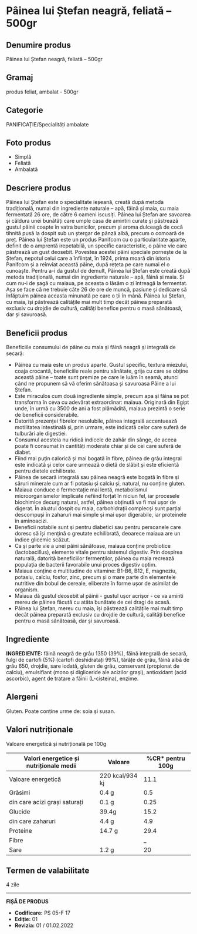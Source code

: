 # Pâinea lui Ștefan neagră, feliată – 500gr

## Denumire produs
Pâinea lui Ștefan neagră, feliată – 500gr

## Gramaj
produs feliat, ambalat - 500gr

## Categorie
PANIFICAȚIE/Specialități ambalate

## Foto produs
- Simplă
- Feliată
- Ambalată

## Descriere produs
Pâinea lui Ștefan este o specialitate ieșeană, creată după metoda tradițională, numai din ingrediente naturale – apă, făină și maia, cu maia fermentată 26 ore, de către 6 oameni iscusiți. Pâinea lui Ștefan are savoarea și căldura unei bunătăți care umple casa de amintiri curate și păstrează gustul pâinii coapte în vatra bunicilor, precum și aroma dulceagă de cocă tihnită pusă la dospit sub un ștergar de pânză albă, precum o comoară de preț. Pâinea lui Ștefan este un produs Panifcom cu o particularitate aparte, definit de o amprentă irepetabilă, un specific caracteristic, o pâine vie care păstrează un gust deosebit. Povestea acestei pâini speciale pornește de la Ștefan, nepotul celui care a înființat, în 1924, prima moară din istoria Panifcom și a reînviat această pâine, după rețeta pe care numai el o cunoaște. Pentru a-i da gustul de demult, Pâinea lui Ștefan este creată după metoda tradițională, numai din ingrediente naturale – apă, făină și maia. Și cum nu-i de șagă cu maiaua, pe aceasta o lăsăm o zi întreagă la fermentat. Așa se face că ne trebuie câte 26 de ore de muncă, pasiune și dedicare să înfăptuim pâinea aceasta minunată pe care o ții în mână. Pâinea lui Ștefan, cu maia, își păstrează calitățile mai mult timp decât pâinea preparată exclusiv cu drojdie de cultură, calități benefice pentru o masă sănătoasă, dar și savuroasă.

## Beneficii produs
Beneficiile consumului de pâine cu maia și făină neagră și integrală de secară:
- Pâinea cu maia este un produs aparte. Gustul specific, textura miezului, coaja crocantă, beneficiile reale pentru sănătate, grija cu care se obține această pâine – toate sunt premize pe care le luăm în seamă, atunci când ne propunem să vă oferim sănătoasa și savuroasa Pâine a lui Ștefan.
- Este miraculos cum două ingrediente simple, precum apa și făina se pot transforma în ceva cu adevărat extraordinar: maiaua. Originară din Egipt unde, în urmă cu 3500 de ani a fost plămădită, maiaua prezintă o serie de beneficii considerabile.
- Datorită prezenței fibrelor nesolubile, pâinea integrală accentuează motilitatea intestinală și, prin urmare, este indicată celor care suferă de tulburări ale digestiei.
- Consumul acesteia nu ridică indicele de zahăr din sânge, de aceea poate fi consumat în cantități moderate chiar și de cei care suferă de diabet.
- Fiind mai puțin calorică și mai bogată în fibre, pâinea de grâu integral este indicată și celor care urmează o dietă de slăbit și este eficientă pentru dietele echilibrate.
- Pâinea de secară integrală sau pâinea neagră este bogată în fibre și săruri minerale cum ar fi potasiu și calciu și, natural, nu conține gluten.
- Maiaua conduce o fermentație mai lentă, metabolismul microorganismelor implicate nefiind forțat în niciun fel, iar procesele biochimice decurg natural, astfel, pâinea obținută va fi mai ușor de digerat. În aluatul dospit cu maia, carbohidrații complecși sunt parțial descompuși în zaharuri mai simple și mai ușor digerabile, iar proteinele în aminoacizi.
- Beneficii notabile sunt și pentru diabetici sau pentru persoanele care doresc să își mențină o greutate echilibrată, deoarece maiaua are un indice glicemic scăzut.
- Ca și parte vie a unei pâini sănătoase, maiaua conține probiotice (lactobacillus), elemente vitale pentru sistemul digestiv. Prin dospirea naturală, datorită beneficiilor fermenților, pâinea cu maia recrează populația de bacterii favorabile unui proces digestiv optim.
- Maiaua conține o multitudine de vitamine: B1-B6, B12, E, magneziu, potasiu, calciu, fosfor, zinc, precum și o mare parte din elementele nutritive din bobul de cereale, eliberate în forme ușor de asimilat de organism.
- Maiaua dă gustul deosebit al pâinii - gustul ușor acrișor - ce va aminti mereu de pâinea făcută cu atâta bunătate de cei dragi de acasă.
- Pâinea lui Ștefan, mereu cu maia, își păstrează calitățile mai mult timp decât pâinea preparată exclusiv cu drojdie de cultură, calități benefice pentru o masă sănătoasă, dar și savuroasă.

## Ingrediente
**INGREDIENTE:** făină neagră de grâu 1350 (39%), făină integrală de secară, fulgi de cartofi (5%) (cartofi deshidratați 99%), tărâțe de grâu, făină albă de grâu 650, drojdie, sare iodată, gluten de grâu, conservant (propionat de calciu), emulsifiant (mono și digliceride ale acizilor grași), antioxidant (acid ascorbic), agent de tratare a făinii (L-cisteina), enzime.

## Alergeni
Gluten. Poate conține urme de: soia și susan.

## Valori nutriționale
Valoare energetică și nutrițională pe 100g

| Valori energetice și nutriționale medii | Valoare | %CR* pentru 100g |
|-----------------------------------------|------------------|------------------|
| Valoare energetică                      | 220 kcal/934 kj  | 11.1             |
| Grăsimi                                 | 0.4 g            | 0.5              |
| din care acizi grași saturați           | 0.1 g            | 0.25             |
| Glucide                                 | 39.4g            | 15.2             |
| din care zaharuri                       | 4.4 g            | 4.9              |
| Proteine                                | 14.7 g           | 29.4             |
| Fibre                                   |                  | _                |
| Sare                                    | 1.2 g            | 20               |

## Termen de valabilitate
4 zile

---
**FIȘĂ DE PRODUS**
- **Codificare:** PS 05-F 17
- **Ediție:** 01
- **Revizia:** 01 / 01.02.2022